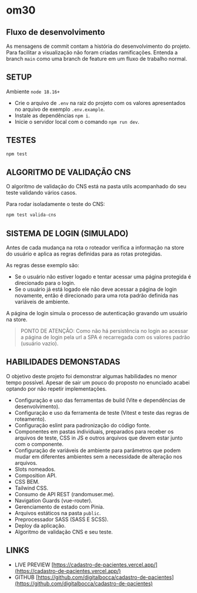 # om30

## Fluxo de desenvolvimento

As mensagens de commit contam a história do desenvolvimento do projeto. Para facilitar a visualização não foram criadas ramificações. Entenda a branch `main` como uma branch de feature em um fluxo de trabalho normal.

## SETUP

Ambiente `node 18.16+`

- Crie o arquivo de `.env` na raiz do projeto com os valores apresentados no arquivo de exemplo `.env.example`.
- Instale as dependências `npm i`.
- Inicie o servidor local com o comando `npm run dev`.

## TESTES

```bash
npm test
```

## ALGORITMO DE VALIDAÇÃO CNS

O algoritmo de validação do CNS está na pasta utils acompanhado do seu teste validando vários casos.

Para rodar isoladamente o teste do CNS:

```bash
npm test valida-cns
```

## SISTEMA DE LOGIN (SIMULADO)

Antes de cada mudança na rota o roteador verifica a informação na store do usuário e aplica as regras definidas para as rotas protegidas.

As regras desse exemplo são:

- Se o usuário não estiver logado e tentar acessar uma página protegida é direcionado para o login.
- Se o usuário já está logado ele não deve acessar a página de login novamente, então é direcionado para uma rota padrão definida nas variáveis de ambiente.

A página de login simula o processo de autenticação gravando um usuário na store.

> PONTO DE ATENÇÃO: Como não há persistência no login ao acessar a página de login pela url a SPA é recarregada com os valores padrão (usuário vazio).

## HABILIDADES DEMONSTADAS

O objetivo deste projeto foi demonstrar algumas habilidades no menor tempo possível. Apesar de sair um pouco do proposto no enunciado acabei optando por não repetir implementações.

- Configuração e uso das ferramentas de build (Vite e dependências de desenvolvimento).
- Configuração e uso da ferramenta de teste (Vitest e teste das regras de roteamento).
- Configuração eslint para padronização do código fonte.
- Componentes em pastas individuais, preparados para receber os arquivos de teste, CSS in JS e outros arquivos que devem estar junto com o componente.
- Configuração de variáveis de ambiente para parâmetros que podem mudar em diferentes ambientes sem a necessidade de alteração nos arquivos.
- Slots nomeados.
- Composition API.
- CSS BEM.
- Tailwind CSS.
- Consumo de API REST (randomuser.me).
- Navigation Guards (vue-router).
- Gerenciamento de estado com Pinia.
- Arquivos estáticos na pasta `public`.
- Preprocessador SASS (SASS E SCSS).
- Deploy da aplicação.
- Algoritmo de validação CNS e seu teste.

## LINKS

- LIVE PREVIEW [https://cadastro-de-pacientes.vercel.app/](https://cadastro-de-pacientes.vercel.app/)
- GITHUB [https://github.com/digitalbocca/cadastro-de-pacientes](https://github.com/digitalbocca/cadastro-de-pacientes)
